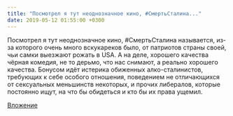 ```yaml
---
title: "Посмотрел я тут неоднозначное кино, #СмертьСталина..."
date: 2019-05-12 01:55:00 +0300
---
```


Посмотрел я тут неоднозначное кино, #СмертьСталина называется, из-за которого очень много вскукареков было, от патриотов страны своей, чьи самки выезжают рожать в USA. А на деле, хорошего качества чёрная комедия, не то дерьмо, что нас снимают, а реально хорошего качества.
Бонусом идёт истерика обиженных алко-сталинистов, требующих к себе особого отношения, поведением не отличающихся от сексуальных меньшинств некоторых, и прочих либералов, которые постоянно ищут, на что бы обидеться и кто бы их права ущемил.

[Вложение](/assets/vk_photos/2/iKxngZ1ZYmM.jpg)

